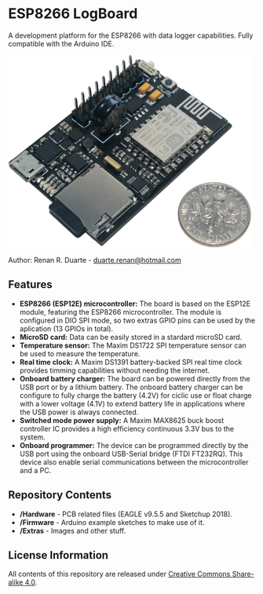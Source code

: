 # ESP8266 LogBoard

A development platform for the ESP8266 with data logger capabilities. Fully compatible with the Arduino IDE.

![v1](https://raw.githubusercontent.com/duarterr/ESP8266-LogBoard/master/Extras/v1_500.png)

Author: Renan R. Duarte - <duarte.renan@hotmail.com>

## Features
 - **ESP8266 (ESP12E) microcontroller:** The board is based on the ESP12E module, featuring the ESP8266 microcontroller. The module is configured in DIO SPI mode, so two extras GPIO pins can be used by the aplication (13 GPIOs in total).
 - **MicroSD card:** Data can be easily stored in a stardard microSD card.
 - **Temperature sensor:** The Maxim DS1722 SPI temperature sensor can be used to measure the temperature.
 - **Real time clock:** A Maxim DS1391 battery-backed SPI real time clock provides timming capabilities without needing the internet.
 - **Onboard battery charger:** The board can be powered directly from the USB port or by a lithium battery. The onboard battery charger can be configure to fully charge the battery (4.2V) for ciclic use or float charge with a lower voltage (4.1V) to extend battery life in applications where the USB power is always connected.
 - **Switched mode power supply:** A Maxim MAX8625 buck boost controller IC provides a high efficiency continuous 3.3V bus to the system.
 - **Onboard programmer:** The device can be programmed directly by the USB port using the onboard USB-Serial bridge (FTDI FT232RQ). This device also enable serial communications between the microcontroller and a PC.

## Repository Contents

* **/Hardware** - PCB related files (EAGLE v9.5.5 and Sketchup 2018).
* **/Firmware** - Arduino example sketches to make use of it. 
* **/Extras** - Images and other stuff. 


## License Information

All contents of this repository are released under [Creative Commons Share-alike 4.0](http://creativecommons.org/licenses/by-sa/4.0/).